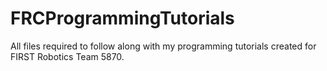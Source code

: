 # FRCProgrammingTutorials
All files required to follow along with my programming tutorials created for FIRST Robotics Team 5870.
